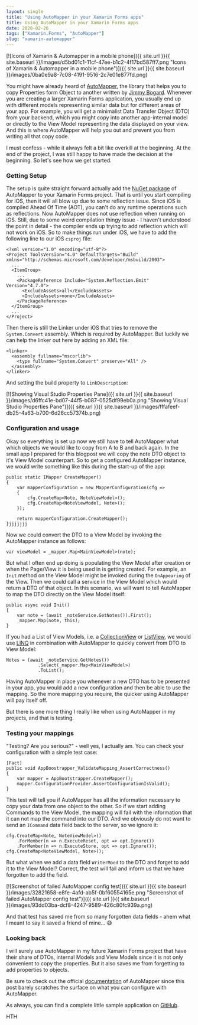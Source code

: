 ```yaml
---
layout: single
title: "Using AutoMapper in your Xamarin Forms apps"
title: Using AutoMapper in your Xamarin Forms apps
date: 2020-02-26
tags: ["Xamarin.Forms", "AutoMapper"]
slug: "xamarin-automapper"
---
```


[![Icons of Xamarin &amp; Automapper in a mobile phone]({{ site.url }}{{ site.baseurl }}/images/d5bd01c1-11cf-47ee-b1c2-4f17bd587ff7.png "Icons of Xamarin &amp; Automapper in a mobile phone")]({{ site.url }}{{ site.baseurl }}/images/0ba0e9a8-7c08-4191-9516-2c7e01e877fd.png)

You might have already heard of [AutoMapper](https://automapper.org/), the library that helps you to copy Properties form Object to another written by [Jimmy Bogard](https://twitter.com/jbogard). Whenever you are creating a larger Xamarin Forms application, you usually end up with different models representing similar data but for different areas of your app. For example, you will get a minimalist Data Transfer Object (DTO) from your backend, which you might copy into another app-internal model or directly to the View Model representing the data displayed on your view. And this is where AutoMapper will help you out and prevent you from writing all that copy code.

I must confess - while it always felt a bit like overkill at the beginning. At the end of the project, I was still happy to have made the decision at the beginning. So let's see how we get started.

### Getting Setup

The setup is quite straight forward actually add the [NuGet package](https://www.nuget.org/packages/AutoMapper/) of AutoMapper to your Xamarin Forms project. That is until you start compiling for iOS, then it will all blow up due to some reflection issue. Since iOS is compiled Ahead Of Time (AOT), you can't do any runtime operations such as reflections. Now AutoMapper does not use reflection when running on iOS. Still, due to some weird compilation thingy issue - I haven't understood the point in detail - the compiler ends up trying to add reflection which will not work on iOS. So to make things run under iOS, we have to add the following line to our iOS `csproj` file:


    <?xml version="1.0" encoding="utf-8"?>
    <Project ToolsVersion="4.0" DefaultTargets="Build" xmlns="http://schemas.microsoft.com/developer/msbuild/2003">
      ...
      <ItemGroup>
        ...
        <PackageReference Include="System.Reflection.Emit" Version="4.7.0">
          <ExcludeAssets>all</ExcludeAssets>
          <IncludeAssets>none</IncludeAssets>
        </PackageReference>
      </ItemGroup>
      ...
    </Project>


Then there is still the Linker under iOS that tries to remove the `System.Convert` assembly. Which is required by AutoMapper. But luckily we can help the linker out here by adding an XML file:


    <linker>
      <assembly fullname="mscorlib">
        <type fullname="System.Convert" preserve="All" />
      </assembly>
    </linker>


And setting the build property to `LinkDescription`:

[![Showing Visual Studio Properties Pane]({{ site.url }}{{ site.baseurl }}/images/d6ffc41e-bd07-44f5-b087-0525df99eb0a.png "Showing Visual Studio Properties Pane")]({{ site.url }}{{ site.baseurl }}/images/fffafeef-db25-4a63-b700-6d26cc57374b.png)

### Configuration and usage

Okay so everything is set up now we still have to tell AutoMapper what which objects we would like to copy from A to B and back again. In the small app I prepared for this blogpost we will copy the note DTO object to it's View Model counterpart. So to get a configured AutoMapper instance, we would write something like this during the start-up of the app:


    public static IMapper CreateMapper()
    {
        var mapperConfiguration = new MapperConfiguration(cfg =>
        {
            cfg.CreateMap<Note, NoteViewModel>();
            cfg.CreateMap<NoteViewModel, Note>();
        });
    
        return mapperConfiguration.CreateMapper();
    }jjjjjjj


Now we could convert the DTO to a View Model by invoking the AutoMapper instance as follows:


    var viewModel = _mapper.Map<MainViewModel>(note);


But what I often end up doing is populating the View Model after creation or when the Page/View it is being used in is getting created. For example, an `Init` method on the View Model might be invoked during the `OnAppearing` of the View. Then we could call a service in the View Model which would return a DTO of that object. In this scenario, we will want to tell AutoMapper to map the DTO directly on the View Model itself:


    public async void Init()
    {
        var note = (await _noteService.GetNotes()).First();
        _mapper.Map(note, this);
    }


If you had a List of View Models, i.e. a [CollectionView](https://docs.microsoft.com/en-us/xamarin/xamarin-forms/user-interface/collectionview/) or [ListView](https://docs.microsoft.com/en-us/xamarin/xamarin-forms/user-interface/listview/), we would use [LINQ](https://docs.microsoft.com/en-us/dotnet/csharp/programming-guide/concepts/linq/) in combination with AutoMapper to quickly convert from DTO to View Model:


    Notes = (await _noteService.GetNotes())
                .Select(_mapper.Map<MainViewModel>)
                .ToList();


Having AutoMapper in place you whenever a new DTO has to be presented in your app, you would add a new configuration and then be able to use the mapping. So the more mapping you require, the quicker using AutoMapper will pay itself off.

But there is one more thing I really like when using AutoMapper in my projects, and that is testing.

### Testing your mappings

"Testing? Are you serious?" - well yes, I actually am. You can check your configuration with a simple test case:


    [Fact]
    public void AppBoostrapper_ValidateMapping_AssertCorrectness()
    {
        var mapper = AppBootstrapper.CreateMapper();
        mapper.ConfigurationProvider.AssertConfigurationIsValid();
    }


This test will tell you if AutoMapper has all the information necessary to copy your data from one object to the other. So if we start adding Commands to the View Model, the mapping will fail with the information that it can not map the command into our DTO. And we obviously do not want to send an `ICommand` data field back to the server, so we ignore it:


    cfg.CreateMap<Note, NoteViewModel>()
        .ForMember(n => n.ExecuteReset, opt => opt.Ignore())
        .ForMember(n => n.ExecuteStore, opt => opt.Ignore());
    cfg.CreateMap<NoteViewModel, Note>();


But what when we add a data field `WriterMood` to the DTO and forget to add it to the View Model? Correct, the test will fail and inform us that we have forgotten to add the field.

[![Screenshot of failed AutoMapper config test]({{ site.url }}{{ site.baseurl }}/images/32821658-e8fe-4afd-ab5f-0bf60554165e.png "Screenshot of failed AutoMapper config test")]({{ site.url }}{{ site.baseurl }}/images/93dd03ba-dcf8-4247-9589-426c80fc939a.png)

And that test has saved me from so many forgotten data fields - ahem what I meant to say it saved a friend of mine... 😅

### Looking back

I will surely use AutoMapper in my future Xamarin Forms project that have their share of DTOs, internal Models and View Models since it is not only convenient to copy the properties. But it also saves me from forgetting to add properties to objects.

Be sure to check out the official [documentation](https://automapper.readthedocs.io/en/latest/) of AutoMapper since this post barely scratches the surface on what you can configure with AutoMapper.

As always, you can find a complete little sample application on [GitHub](https://github.com/mallibone/XamarinAutomapper).

HTH
